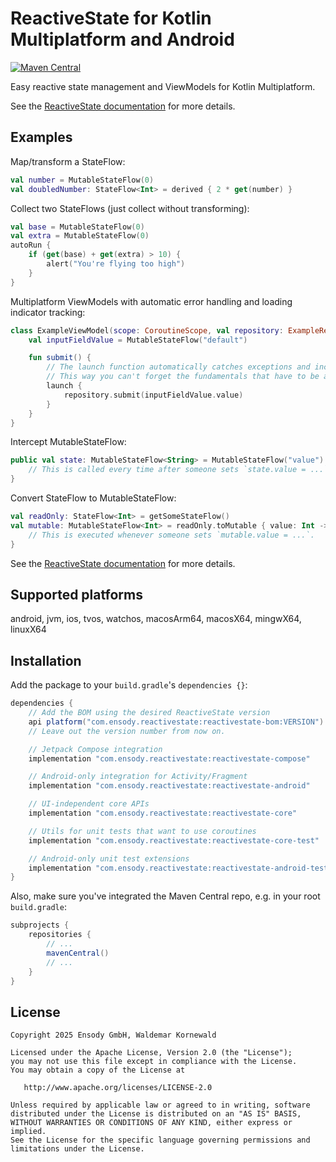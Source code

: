 # ReactiveState for Kotlin Multiplatform and Android

[![Maven Central](https://maven-badges.herokuapp.com/maven-central/com.ensody.reactivestate/reactivestate/badge.svg?gav=true)](https://maven-badges.herokuapp.com/maven-central/com.ensody.reactivestate/reactivestate-core?gav=true)

Easy reactive state management and ViewModels for Kotlin Multiplatform.

See the [ReactiveState documentation](https://ensody.github.io/ReactiveState-Kotlin/reactivestate-core/) for more details.

## Examples

Map/transform a StateFlow:

```kotlin
val number = MutableStateFlow(0)
val doubledNumber: StateFlow<Int> = derived { 2 * get(number) }
```

Collect two StateFlows (just collect without transforming):

```kotlin
val base = MutableStateFlow(0)
val extra = MutableStateFlow(0)
autoRun {
    if (get(base) + get(extra) > 10) {
        alert("You're flying too high")
    }
}
```

Multiplatform ViewModels with automatic error handling and loading indicator tracking:

```kotlin
class ExampleViewModel(scope: CoroutineScope, val repository: ExampleRepository) : ReactiveViewModel(scope) {
    val inputFieldValue = MutableStateFlow("default")

    fun submit() {
        // The launch function automatically catches exceptions and increments/decrements the loading indicator.
        // This way you can't forget the fundamentals that have to be always handled correctly.
        launch {
            repository.submit(inputFieldValue.value)
        }
    }
}
```

Intercept MutableStateFlow:

```kotlin
public val state: MutableStateFlow<String> = MutableStateFlow("value").afterUpdate {
    // This is called every time after someone sets `state.value = ...`
}
```

Convert StateFlow to MutableStateFlow:

```kotlin
val readOnly: StateFlow<Int> = getSomeStateFlow()
val mutable: MutableStateFlow<Int> = readOnly.toMutable { value: Int ->
    // This is executed whenever someone sets `mutable.value = ...`.
}
```

See the [ReactiveState documentation](https://ensody.github.io/ReactiveState-Kotlin/reactivestate-core/) for more details.

## Supported platforms

android, jvm, ios, tvos, watchos, macosArm64, macosX64, mingwX64, linuxX64

## Installation

Add the package to your `build.gradle`'s `dependencies {}`:

```groovy
dependencies {
    // Add the BOM using the desired ReactiveState version
    api platform("com.ensody.reactivestate:reactivestate-bom:VERSION")
    // Leave out the version number from now on.

    // Jetpack Compose integration
    implementation "com.ensody.reactivestate:reactivestate-compose"

    // Android-only integration for Activity/Fragment
    implementation "com.ensody.reactivestate:reactivestate-android"

    // UI-independent core APIs
    implementation "com.ensody.reactivestate:reactivestate-core"

    // Utils for unit tests that want to use coroutines
    implementation "com.ensody.reactivestate:reactivestate-core-test"

    // Android-only unit test extensions
    implementation "com.ensody.reactivestate:reactivestate-android-test"
}
```

Also, make sure you've integrated the Maven Central repo, e.g. in your root `build.gradle`:

```groovy
subprojects {
    repositories {
        // ...
        mavenCentral()
        // ...
    }
}
```

## License

```
Copyright 2025 Ensody GmbH, Waldemar Kornewald

Licensed under the Apache License, Version 2.0 (the "License");
you may not use this file except in compliance with the License.
You may obtain a copy of the License at

   http://www.apache.org/licenses/LICENSE-2.0

Unless required by applicable law or agreed to in writing, software
distributed under the License is distributed on an "AS IS" BASIS,
WITHOUT WARRANTIES OR CONDITIONS OF ANY KIND, either express or implied.
See the License for the specific language governing permissions and
limitations under the License.
```
